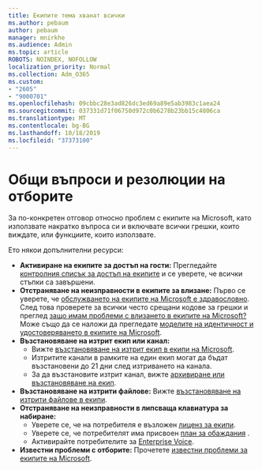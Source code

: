 ```yaml
---
title: Екипите тема хванат всички
ms.author: pebaum
author: pebaum
manager: mnirkhe
ms.audience: Admin
ms.topic: article
ROBOTS: NOINDEX, NOFOLLOW
localization_priority: Normal
ms.collection: Adm_O365
ms.custom:
- "2605"
- "9000701"
ms.openlocfilehash: 09cbbc28e3ad826dc3ed69a89e5ab3983c1aea24
ms.sourcegitcommit: 037331d71f06750d972c0b6278b23bb15c4806ca
ms.translationtype: MT
ms.contentlocale: bg-BG
ms.lasthandoff: 10/18/2019
ms.locfileid: "37373100"
---
```

# <a name="teams-common-issues-and-resolutions"></a>Общи въпроси и резолюции на отборите

За по-конкретен отговор относно проблем с екипите на Microsoft, като използвате накратко въпроса си и включвате всички грешки, които виждате, или функциите, които използвате.

Ето някои допълнителни ресурси:

- **Активиране на екипите за достъп на гости:** Прегледайте [контролния списък за достъп на екипите](https://docs.microsoft.com/microsoftteams/guest-access-checklist) и се уверете, че всички стъпки са завършени.
- **Отстраняване на неизправности в екипите за влизане:** Първо се уверете, че [обслужването на екипите на Microsoft е здравословно](https://admin.microsoft.com/Adminportal/Home?source=applauncher#/servicehealth). След това проверете за всички често срещани кодове за грешки и преглед [защо имам проблеми с влизането в екипите на Microsoft?](https://support.office.com/article/a02f683b-61a3-4008-9447-ee60c5593b0f)  Може също да се наложи да прегледате [моделите на идентичност и удостоверяването в екипите на Microsoft](https://docs.microsoft.com/MicrosoftTeams/identify-models-authentication).
- **Възстановяване на изтрит екип или канал:** 
    - Вижте [възстановяване на изтрит екип в екипи на Microsoft](https://blogs.technet.microsoft.com/skypehybridguy/2017/07/23/restoring-a-deleted-team-in-microsoft-teams/).
    - Изтритите канали в рамките на един екип могат да бъдат възстановени до 21 дни след изтриването на канала. 
    - За да възстановите изтрит канал, вижте [архивиране или възстановяване на екип](https://support.office.com/article/archive-or-restore-a-team-dc161cfd-b328-440f-974b-5da5bd98b5a7).
- **Възстановяване на изтрити файлове:** Вижте [възстановяване на изтрити файлове в екипи](https://support.office.com/article/recover-deleted-files-in-teams-a591d771-89a6-49e2-ab7e-271936fe3c4e).
- **Отстраняване на неизправности в липсваща клавиатура за набиране:**  
    - Уверете се, че на потребителя е възложен [лиценз за екипи](https://docs.microsoft.com/MicrosoftTeams/assign-teams-licenses).
    - Уверете се, че потребителят има присвоен [план за обаждания](https://docs.microsoft.com/MicrosoftTeams/calling-plan-landing-page) .
    - Активирайте потребителите за [Enterprise Voice](https://docs.microsoft.com/en-us/skypeforbusiness/skype-for-business-hybrid-solutions/plan-your-phone-system-cloud-pbx-solution/enable-users-for-enterprise-voice-online-and-phone-system-voicemail#to-enable-your-users-for-phone-system-in-office-365-voice-and-voicemail).
- **Известни проблеми с отборите:** Прочетете [известни проблеми за екипите на Microsoft](https://docs.microsoft.com/microsoftteams/known-issues).